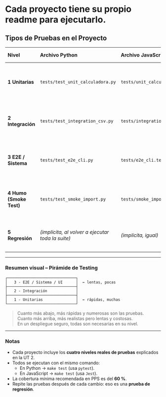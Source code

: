 # Cada proyecto tiene su propio readme para ejecutarlo.
##  Tipos de Pruebas en el Proyecto

| Nivel | Archivo Python | Archivo JavaScript | Qué comprueba | Cuándo se ejecuta | Objetivo educativo |
|:------|:----------------|:-------------------|:---------------|:------------------|:-------------------|
| **1 Unitarias** | `tests/test_unit_calculadora.py` | `tests/unit_calculadora.test.js` | Cada función o módulo de forma **aislada**, sin dependencias externas. | Durante el desarrollo (cada cambio de código). | Entender cómo probar **lógica pura** y detectar errores locales. |
| **2 Integración** | `tests/test_integration_csv.py` | `tests/integration_csv.test.js` | Varias partes del sistema juntas (por ejemplo, **lectura de archivo + cálculo**). | Antes del despliegue o integración con otros módulos. | Aprender a validar la **colaboración entre componentes**. |
| **3 E2E / Sistema** | `tests/test_e2e_cli.py` | `tests/e2e_cli.test.js` | La aplicación completa ejecutada como un **usuario real** (CLI o API). | En entorno de pruebas o staging. | Comprobar que todo el flujo del programa **funciona de principio a fin**. |
| **4 Humo (Smoke Test)** | `tests/test_smoke_import.py` | `tests/smoke_import.test.js` | Que la app o módulo **arranca sin romperse** y se puede importar/ejecutar. | Después de un despliegue o instalación. | Asegurar que el sistema **enciende correctamente** antes de más pruebas. |
| **5 Regresión** | *(implícita, al volver a ejecutar toda la suite)* | *(implícita, igual)* | Que los cambios nuevos **no rompan funcionalidades previas**. | En cada commit o pipeline de CI/CD. | Comprender la importancia de **repetir las pruebas tras cambios**. |

---

### Resumen visual – Pirámide de Testing

    ┌───────────────────────────────┐
    │   3 - E2E / Sistema / UI      │  ← lentas, pocas
    ├───────────────────────────────┤
    │   2 - Integración             │
    ├───────────────────────────────┤
    │   1 - Unitarias               │  ← rápidas, muchas
    └───────────────────────────────┘


> Cuanto más abajo, más rápidas y numerosas son las pruebas.  
> Cuanto más arriba, más realistas pero lentas y costosas.  
> En un despliegue seguro, todas son necesarias en su nivel.

---

###  Notas

- Cada proyecto incluye los **cuatro niveles reales de pruebas** explicados en la UT 2.  
- Todos se ejecutan con el mismo comando:  
  - En Python → `make test` (usa `pytest`).  
  - En JavaScript → `make test` (usa `Jest`).  
- La cobertura mínima recomendada en PPS es del **60 %**.  
- Repite las pruebas después de cada cambio: eso es una **prueba de regresión**.

